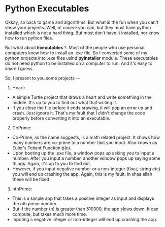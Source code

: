 # Python Executables
Okkay, so back to game and algorithms. But what is the fun when you can't show your projects. Well, of course you can, but they must have python installed which is not a hard thing. But most don't have it installed, nor know how to run python files.

But what about **Executables** ?. Most of the people who use personal computers know how to install an .exe file.
So I converted some of my python projects into .exe files usind **pyinstaller** module. These executables do not need python to be installed on a computer to run. And it's easy to share I guess.

So, I present to you some projects --
1. Heart:

 * A simple Turtle project that draws a heart and write something in the middle. It's up to you to find out what that writing it.
 * If you close the file before it ends srawing, it will pop an error up and crash. Just ignore it. That's my fault that I didn't change the code properly before converting it into an executable.
2. CoPrime:

 * Co-Prime, as the name suggests, is a math related project. It shows how many numbers are co-prime to a number that you input. Also known as Euler's Totient Function ϕ(n).
 * Upon booting up the .exe file, a window pops up asking you to input a number. After you input a number, another window pops up saying some things. Again, it's up to you to find out.
 * However, if you input negative number or a non-integer (float, string etc) you will end up crashing the app. Again, this is my fault. In shaa allah these will be fixed.
3. nthPrime:

 * This is a simple app that takes a positive integer as input and displays the nth prime number.
 * But if the number (n) is greater than 510000, the app slows down. It can compute, but takes much more time.
 * Inputing a negative integer or non-integer will end up crashing the app.
